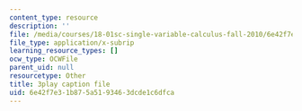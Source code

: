 ```yaml
---
content_type: resource
description: ''
file: /media/courses/18-01sc-single-variable-calculus-fall-2010/6e42f7e31b875a5193463dcde1c6dfca_sRIDVAcoG5A.vtt
file_type: application/x-subrip
learning_resource_types: []
ocw_type: OCWFile
parent_uid: null
resourcetype: Other
title: 3play caption file
uid: 6e42f7e3-1b87-5a51-9346-3dcde1c6dfca
---
```

